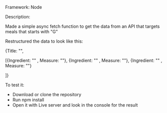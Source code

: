 <p>Framework: Node</p>
<p>Description: </p>
<p>Made a simple async fetch function to get the data from an API that targets meals that starts with "G"</p>
<p>Restructured the data to look like this:</p>
<p>{Title: "",</p>
[{Ingredient: "" , Measure: ""},
{Ingredient: "" , Measure: ""},
{Ingredient: "" , Measure: ""}
<p>]}</p>

To test it:
* Download or clone the repository
* Run npm install
* Open it with Live server and look in the console for the result
</p>
